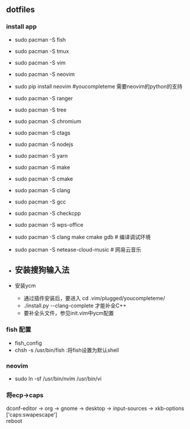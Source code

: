 ## dotfiles

### install app

- sudo pacman -S fish
- sudo pacman -S tmux
- sudo pacman -S vim
- sudo pacman -S neovim
- sudo pip install neovim #youcompleteme 需要neovim的python的支持
- sudo pacman -S ranger
- sudo pacman -S tree
- sudo pacman -S chromium
- sudo pacman -S ctags
- sudo pacman -S nodejs
- sudo pacman -S yarn
- sudo pacman -S make
- sudo pacman -S cmake
- sudo pacman -S clang
- sudo pacman -S gcc
- sudo pacman -S checkcpp
- sudo pacman -S wps-office
- sudo pacman -S clang make cmake gdb    # 编译调试环境
- sudo pacman -S netease-cloud-music     # 网易云音乐

- 安装搜狗输入法
    - 

- 安装ycm
    - 通过插件安装后，要进入 cd .vim/plugged/youcompleteme/ 
    - ./install.py --clang-complete 才能补全C++
    - 要补全头文件，参见init.vim中ycm配置

### fish 配置
- fish_config
- chsh -s /usr/bin/fish  :将fish设置为默认shell

### neovim
- sudo ln -sf /usr/bin/nvim /usr/bin/vi

### 将ecp->caps
dconf-editor -> org -> gnome -> desktop -> input-sources -> xkb-options  
['caps:swapescape']  
reboot


